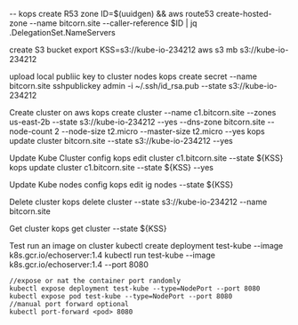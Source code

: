 -- kops
create R53 zone
    ID=$(uuidgen) && aws route53 create-hosted-zone --name bitcorn.site --caller-reference $ID | jq .DelegationSet.NameServers

create S3 bucket
    export KSS=s3://kube-io-234212
    aws s3 mb s3://kube-io-234212

upload local publiic key to cluster nodes
    kops create secret --name bitcorn.site sshpublickey admin -i ~/.ssh/id_rsa.pub --state s3://kube-io-234212

Create cluster on aws
    kops create cluster --name  c1.bitcorn.site --zones us-east-2b --state s3://kube-io-234212 --yes --dns-zone bitcorn.site --node-count 2 --node-size t2.micro --master-size t2.micro --yes 
    kops update cluster bitcorn.site  --state s3://kube-io-234212 --yes

Update Kube Cluster config
    kops edit cluster c1.bitcorn.site --state ${KSS}
    kops update cluster c1.bitcorn.site --state ${KSS} --yes

Update Kube nodes config
     kops edit ig nodes --state ${KSS}

Delete cluster
     kops delete cluster  --state s3://kube-io-234212 --name  bitcorn.site

Get cluster
     kops get cluster --state ${KSS}


Test run an image on cluster
    kubectl create deployment test-kube --image  k8s.gcr.io/echoserver:1.4
    kubectl run test-kube --image k8s.gcr.io/echoserver:1.4 --port 8080  

    //expose or nat the container port randomly
    kubectl expose deployment test-kube --type=NodePort --port 8080
    kubectl expose pod test-kube --type=NodePort --port 8080
    //manual port forward optional
    kubectl port-forward <pod> 8080
